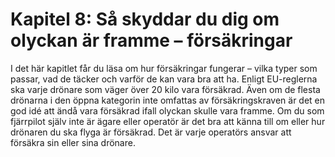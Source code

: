# Kapitel 8: Så skyddar du dig om olyckan är framme – försäkringar
I det här kapitlet får du läsa om hur försäkringar fungerar – vilka typer som passar, vad de
täcker och varför de kan vara bra att ha. Enligt EU-reglerna ska varje drönare som väger över
20 kilo vara försäkrad. Även om de flesta drönarna i den öppna kategorin inte omfattas av
försäkringskraven är det en god idé att ändå vara försäkrad ifall olyckan skulle vara framme.
Om du som fjärrpilot själv inte är ägare eller operatör är det bra att känna till om eller hur
drönaren du ska flyga är försäkrad. Det är varje operatörs ansvar att försäkra sin eller sina
drönare.